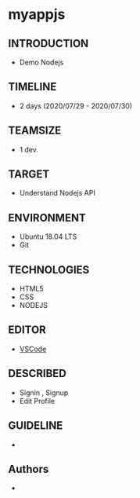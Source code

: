 # myappjs
## INTRODUCTION
- Demo Nodejs
## TIMELINE
- 2 days (2020/07/29 - 2020/07/30)
## TEAMSIZE
- 1 dev.
## TARGET
- Understand Nodejs API
## ENVIRONMENT
- Ubuntu 18.04 LTS
- Git
## TECHNOLOGIES
- HTML5
- CSS
- NODEJS
## EDITOR
- [VSCode](https://code.visualstudio.com/)
## DESCRIBED
- Signin , Signup
- Edit Profile 
## GUIDELINE
-
## Authors
-
